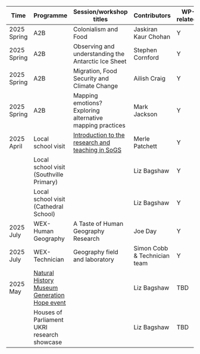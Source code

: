 | Time | Programme  | Session/workshop titles             | Contributors | WP-related?|
|------|------------|-------------------------------------|--------------|------------|  
|2025 Spring|A2B|Colonialism and Food|Jaskiran Kaur Chohan|Y| 
|2025 Spring|A2B|Observing and understanding the Antarctic Ice Sheet|Stephen Cornford |Y| 
|2025 Spring|A2B|Migration, Food Security and Climate Change|Ailish Craig|Y| 
|2025 Spring|A2B|Mapping emotions? Exploring alternative mapping practices|Mark Jackson|Y| 
|2025 April|Local school visit|[Introduction to the research and teaching in SoGS](https://uob-my.sharepoint.com/:p:/g/personal/mp12856_bristol_ac_uk/EcIR3oXvJaZFv0CDtliPyMYBSdFb6DVcPNot4DdlgOWZhg?CID=15f1967f-f0d2-5f38-d95e-e52678c0a6ee)|Merle Patchett|Y| 
|  |Local school visit (Southville Primary)|  |Liz Bagshaw|Y| 
|  |Local school visit (Cathedral School)|  |Liz Bagshaw|Y| 
|2025 July|WEX-Human Geography|A Taste of Human Geography Research|Joe Day|Y| 
|2025 July|WEX-Technician|Geography field and laboratory|Simon Cobb & Technician team|Y| 
|2025 May |[Natural History Museum Generation Hope event](https://www.nhm.ac.uk/events/its-not-all-doom-and-gloom.html)|  |Liz Bagshaw|TBD| 
|  |Houses of Parliament UKRI research showcase|  |Liz Bagshaw|TBD| 
